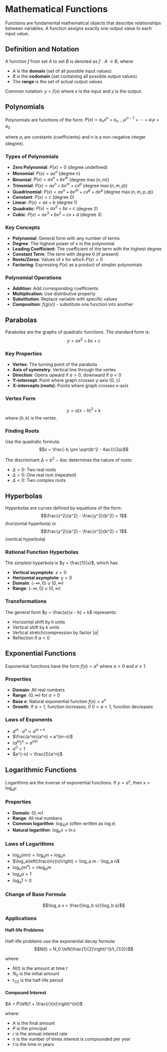 # Mathematical Functions

Functions are fundamental mathematical objects that describe relationships between variables. A function assigns exactly one output value to each input value.

## Definition and Notation

A function $f$ from set $A$ to set $B$ is denoted as $f: A \rightarrow B$, where:

- $A$ is the **domain** (set of all possible input values)
- $B$ is the **codomain** (set containing all possible output values)
- The **range** is the set of actual output values

Common notation: $y = f(x)$ where $x$ is the input and $y$ is the output.

## Polynomials

Polynomials are functions of the form:
$P(x) = a_n x^n + a_{n-1} x^{n-1} + \cdots + a_1 x + a_0$

where $a_i$ are constants (coefficients) and $n$ is a non-negative integer (degree).

### Types of Polynomials

- **Zero Polynomial**: $P(x) = 0$ (degree undefined)
- **Monomial**: $P(x) = ax^n$ (degree $n$)
- **Binomial**: $P(x) = ax^n + bx^m$ (degree $\max(n, m)$)
- **Trinomial**: $P(x) = ax^n + bx^m + cx^p$ (degree $\max(n, m, p)$)
- **Quadrinomial**: $P(x) = ax^n + bx^m + cx^p + dx^q$ (degree $\max(n, m, p, q)$)
- **Constant**: $P(x) = c$ (degree 0)
- **Linear**: $P(x) = ax + b$ (degree 1)
- **Quadratic**: $P(x) = ax^2 + bx + c$ (degree 2)
- **Cubic**: $P(x) = ax^3 + bx^2 + cx + d$ (degree 3)

### Key Concepts

- **Polynomial**: General form with any number of terms
- **Degree**: The highest power of $x$ in the polynomial
- **Leading Coefficient**: The coefficient of the term with the highest degree
- **Constant Term**: The term with degree 0 (if present)
- **Roots/Zeros**: Values of $x$ for which $P(x) = 0$
- **Factoring**: Expressing $P(x)$ as a product of simpler polynomials


### Polynomial Operations

- **Addition**: Add corresponding coefficients
- **Multiplication**: Use distributive property
- **Substitution**: Replace variable with specific values
- **Composition**: $f(g(x))$ - substitute one function into another

## Parabolas

Parabolas are the graphs of quadratic functions. The standard form is:
$$y = ax^2 + bx + c$$

### Key Properties

- **Vertex**: The turning point of the parabola
- **Axis of symmetry**: Vertical line through the vertex
- **Direction**: Opens upward if $a > 0$, downward if $a < 0$
- **Y-intercept**: Point where graph crosses y-axis (0, c)
- **X-intercepts (roots)**: Points where graph crosses x-axis

### Vertex Form

$$y = a(x - h)^2 + k$$
where $(h, k)$ is the vertex.

### Finding Roots

Use the quadratic formula:
$$x = \frac{-b \pm \sqrt{b^2 - 4ac}}{2a}$$

The discriminant $\Delta = b^2 - 4ac$ determines the nature of roots:

- $\Delta > 0$: Two real roots
- $\Delta = 0$: One real root (repeated)
- $\Delta < 0$: Two complex roots

## Hyperbolas

Hyperbolas are curves defined by equations of the form:
$$\frac{x^2}{a^2} - \frac{y^2}{b^2} = 1$$ (horizontal hyperbola)
or
$$\frac{y^2}{a^2} - \frac{x^2}{b^2} = 1$$ (vertical hyperbola)

### Rational Function Hyperbolas

The simplest hyperbola is $y = \frac{1}{x}$, which has:

- **Vertical asymptote**: $x = 0$
- **Horizontal asymptote**: $y = 0$
- **Domain**: $(-\infty, 0) \cup (0, \infty)$
- **Range**: $(-\infty, 0) \cup (0, \infty)$

### Transformations

The general form $y = \frac{a}{x - h} + k$ represents:

- Horizontal shift by $h$ units
- Vertical shift by $k$ units
- Vertical stretch/compression by factor $|a|$
- Reflection if $a < 0$

## Exponential Functions

Exponential functions have the form $f(x) = a^x$ where $a > 0$ and $a \neq 1$.

### Properties

- **Domain**: All real numbers
- **Range**: $(0, \infty)$ for $a > 0$
- **Base $e$**: Natural exponential function $f(x) = e^x$
- **Growth**: If $a > 1$, function increases; if $0 < a < 1$, function decreases

### Laws of Exponents

- $a^m \cdot a^n = a^{m+n}$
- $\frac{a^m}{a^n} = a^{m-n}$
- $(a^m)^n = a^{mn}$
- $a^0 = 1$
- $a^{-n} = \frac{1}{a^n}$

## Logarithmic Functions

Logarithms are the inverse of exponential functions. If $y = a^x$, then $x = \log_a y$.

### Properties

- **Domain**: $(0, \infty)$
- **Range**: All real numbers
- **Common logarithm**: $\log_{10} x$ (often written as $\log x$)
- **Natural logarithm**: $\log_e x = \ln x$

### Laws of Logarithms

- $\log_a(mn) = \log_a m + \log_a n$
- $\log_a\left(\frac{m}{n}\right) = \log_a m - \log_a n$
- $\log_a(m^n) = n \log_a m$
- $\log_a a = 1$
- $\log_a 1 = 0$

### Change of Base Formula

$$\log_a x = \frac{\log_b x}{\log_b a}$$

### Applications

#### Half-life Problems
Half-life problems use the exponential decay formula:
$$N(t) = N_0 \left(\frac{1}{2}\right)^{t/t_{1/2}}$$

where:
- $N(t)$ is the amount at time $t$
- $N_0$ is the initial amount
- $t_{1/2}$ is the half-life period

#### Compound Interest

$A = P\left(1 + \frac{r}{n}\right)^{nt}$

where:

- $A$ is the final amount
- $P$ is the principal
- $r$ is the annual interest rate
- $n$ is the number of times interest is compounded per year
- $t$ is the time in years